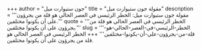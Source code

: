 +++
author = "جون ستيوارت ميل"
title = "مقولة جون ستيوارت ميل"
description = '''مقولة جون ستيوارت ميل: الخطر الرئيسي في العصر الحالي هو قلة من يجرؤون على أن يكونوا مختلفين.'''
quote = '''الخطر الرئيسي في العصر الحالي هو قلة من يجرؤون على أن يكونوا مختلفين.'''
slug = '''الخطر-الرئيسي-في-العصر-الحالي-هو-قلة-من-يجرؤون-على-أن-يكونوا-مختلفين'''
+++
الخطر الرئيسي في العصر الحالي هو قلة من يجرؤون على أن يكونوا مختلفين.

